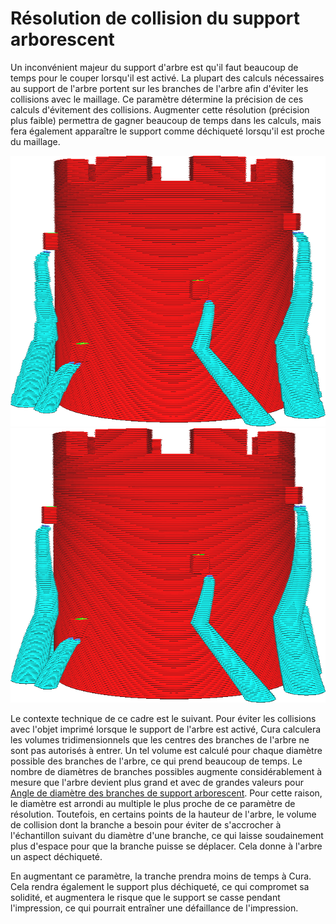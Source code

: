 Résolution de collision du support arborescent
====

Un inconvénient majeur du support d'arbre est qu'il faut beaucoup de temps pour le couper lorsqu'il est activé. La plupart des calculs nécessaires au support de l'arbre portent sur les branches de l'arbre afin d'éviter les collisions avec le maillage. Ce paramètre détermine la précision de ces calculs d'évitement des collisions. Augmenter cette résolution (précision plus faible) permettra de gagner beaucoup de temps dans les calculs, mais fera également apparaître le support comme déchiqueté lorsqu'il est proche du maillage.

![Une faible résolution (0,2 mm) entraîne une dénivellation des branches](../../../articles/images/support_tree_collision_resolution_lo.png)
![Une haute résolution (0,02mm) crée des branches lisses](../../../articles/images/support_tree_collision_resolution_hi.png)

Le contexte technique de ce cadre est le suivant. Pour éviter les collisions avec l'objet imprimé lorsque le support de l'arbre est activé, Cura calculera les volumes tridimensionnels que les centres des branches de l'arbre ne sont pas autorisés à entrer. Un tel volume est calculé pour chaque diamètre possible des branches de l'arbre, ce qui prend beaucoup de temps. Le nombre de diamètres de branches possibles augmente considérablement à mesure que l'arbre devient plus grand et avec de grandes valeurs pour [Angle de diamètre des branches de support arborescent](support_tree_branch_diameter_angle.md). Pour cette raison, le diamètre est arrondi au multiple le plus proche de ce paramètre de résolution. Toutefois, en certains points de la hauteur de l'arbre, le volume de collision dont la branche a besoin pour éviter de s'accrocher à l'échantillon suivant du diamètre d'une branche, ce qui laisse soudainement plus d'espace pour que la branche puisse se déplacer. Cela donne à l'arbre un aspect déchiqueté.

En augmentant ce paramètre, la tranche prendra moins de temps à Cura. Cela rendra également le support plus déchiqueté, ce qui compromet sa solidité, et augmentera le risque que le support se casse pendant l'impression, ce qui pourrait entraîner une défaillance de l'impression.
